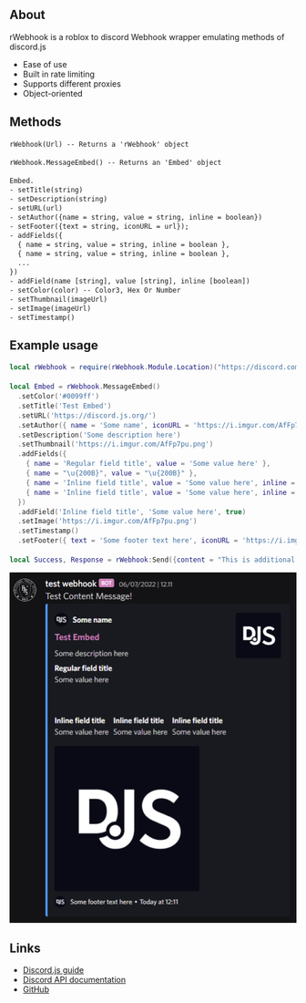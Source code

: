 ## About
rWebhook is a roblox to discord Webhook wrapper emulating methods of discord.js

- Ease of use
- Built in rate limiting
- Supports different proxies
- Object-oriented

## Methods
```
rWebhook(Url) -- Returns a 'rWebhook' object
		
rWebhook.MessageEmbed() -- Returns an 'Embed' object

Embed.
- setTitle(string)
- setDescription(string)
- setURL(url)
- setAuthor({name = string, value = string, inline = boolean})
- setFooter({text = string, iconURL = url});
- addFields({
  { name = string, value = string, inline = boolean },
  { name = string, value = string, inline = boolean },
  ...
})
- addField(name [string], value [string], inline [boolean])
- setColor(color) -- Color3, Hex Or Number
- setThumbnail(imageUrl)
- setImage(imageUrl)
- setTimestamp()
```

## Example usage
```lua
local rWebhook = require(rWebhook.Module.Location)("https://discord.com/api/webhooks/xxxxxxxxxxxx/xxxxxxxxxxxx")
		
local Embed = rWebhook.MessageEmbed()
  .setColor('#0099ff')
  .setTitle('Test Embed')
  .setURL('https://discord.js.org/')
  .setAuthor({ name = 'Some name', iconURL = 'https://i.imgur.com/AfFp7pu.png', url = 'https://discord.js.org' })
  .setDescription('Some description here')
  .setThumbnail('https://i.imgur.com/AfFp7pu.png')
  .addFields({
    { name = 'Regular field title', value = 'Some value here' },
    { name = "\u{200B}", value = "\u{200B}" },
    { name = 'Inline field title', value = 'Some value here', inline = true },
    { name = 'Inline field title', value = 'Some value here', inline = true },
  })
  .addField('Inline field title', 'Some value here', true)
  .setImage('https://i.imgur.com/AfFp7pu.png')
  .setTimestamp()
  .setFooter({ text = 'Some footer text here', iconURL = 'https://i.imgur.com/AfFp7pu.png' });

local Success, Response = rWebhook:Send({content = "This is additional text!", embeds = {Embed}})
```
<p>
  <a href=""><img src="images/ExampleEmbed.png" alt="Example Embed"></a>
</p>

## Links
- [Discord.js guide](https://discordjs.guide/popular-topics/embeds.html#embed-preview)
- [Discord API documentation](https://discord.com/developers/docs/resources/channel#embed-object-embed-limits)
- [GitHub](https://github.com/OssieNomae/rWebhook)
